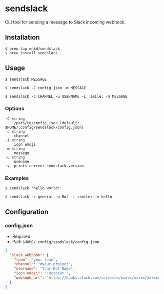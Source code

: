 # sendslack
CLI tool for sending a message to Slack incoming webhook.

## Installation

```
$ brew tap mnkd/sendslack
$ brew install sendslack
```

## Usage

```
$ sendslack MESSAGE
```

```
$ sendslack -C config.json -m MESSAGE
```

```
$ sendslack -c CHANNEL -u USERNAME -i :smile: -m MESSAGE
```

### Options
```
-C string
  	/path/to/config.json (default: $HOME/.config/sendslack/config.json)
-c string
  	channel
-i string
  	icon emoji
-m string
  	message
-u string
  	usename
-v	prints current sendslack version
```

### Examples

```
$ sendslack 'hello world!'
```

```
$ sendslack -c general -u Bot -i :smile: -m hello
```

## Configuration

### config.json
* Required
* Path `$HOME/.config/sendslack/config.json`

```json
{
  "slack_webhook": {
    "team": "your-team",
    "channel": "#your-project",
    "username": "Your-Bot-Name",
    "icon_emoji": ":octocat:",
    "webhook_url": "https://hooks.slack.com/services/xxxxx/xxxxx/xxxxxx"
  }
}
```
